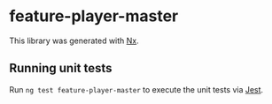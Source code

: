 # feature-player-master

This library was generated with [Nx](https://nx.dev).

## Running unit tests

Run `ng test feature-player-master` to execute the unit tests via [Jest](https://jestjs.io).
